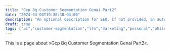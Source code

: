 ```yaml
---
title: "Gcp Bq Customer Segmentation Genai Part2"
date: "2024-04-04T19:30:38-04:00"
description: "An optional description for SEO. If not provided, an automatically created summary will be used."
draft: true
tags: ["ai","customer-segmentation","llm","marketing","personal","philosophy","rag","rerank",]
---
```


This is a page about »Gcp Bq Customer Segmentation Genai Part2«.

